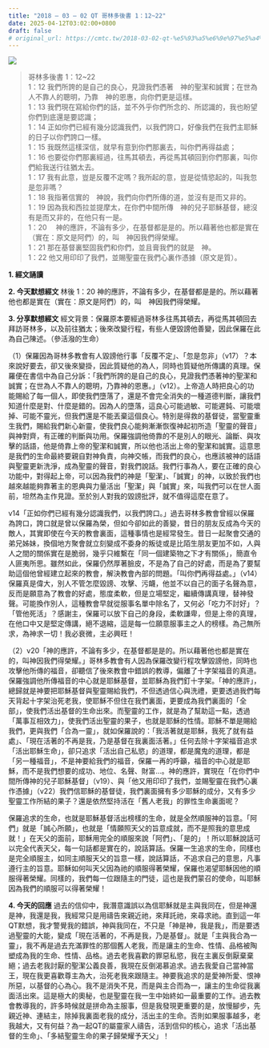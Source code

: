 ```yaml
---
title: "2018 – 03 – 02 QT 哥林多後書 1：12~22"
date: 2025-04-12T03:02:00+0800
draft: false
# original_url: https://cmtc.tw/2018-03-02-qt-%e5%93%a5%e6%9e%97%e5%a4%9a%e5%be%8c%e6%9b%b8-1%ef%bc%9a1222
---
```


![](/images/qt.jpg)
> 哥林多後書 1：12\~22  
> 1：12 我們所誇的是自己的良心，見證我們憑著　神的聖潔和誠實；在世為人不靠人的聰明，乃靠　神的恩惠，向你們更是這樣。  
> 1：13 我們現在寫給你們的話，並不外乎你們所念的、所認識的，我也盼望你們到底還是要認識；  
> 1：14 正如你們已經有幾分認識我們，以我們誇口，好像我們在我們主耶穌的日子以你們誇口一樣。  
> 1：15 我既然這樣深信，就早有意到你們那裏去，叫你們再得益處；  
> 1：16 也要從你們那裏經過，往馬其頓去，再從馬其頓回到你們那裏，叫你們給我送行往猶太去。  
> 1：17 我有此意，豈是反覆不定嗎？我所起的意，豈是從情慾起的，叫我忽是忽非嗎？  
> 1：18 我指著信實的　神說，我們向你們所傳的道，並沒有是而又非的。  
> 1：19 因為我和西拉並提摩太，在你們中間所傳　神的兒子耶穌基督，總沒有是而又非的，在他只有一是。  
> 1：20 　神的應許，不論有多少，在基督都是是的。所以藉著他也都是實在（實在：原文是阿們）的，叫　神因我們得榮耀。  
> 1：21 那在基督裏堅固我們和你們，並且膏我們的就是　神。  
> 1：22 他又用印印了我們，並賜聖靈在我們心裏作憑據（原文是質）。

**1. 經文誦讀**

**2.  今天默想經文**
林後 1：20 神的應許，不論有多少，在基督都是是的。所以藉著他也都是實在（實在：原文是阿們）的，叫　神因我們得榮耀。

**3. 分享默想經文**
經文背景：保羅原本要經過哥林多往馬其頓去，再從馬其頓回去拜訪哥林多，以及前往猶太；後來改變行程，有些人便毀謗他善變，因此保羅在此為自己陳述。（參活潑的生命）

（1）保羅因為哥林多教會有人毀謗他行事「反覆不定」、「忽是忽非」（v17）？本來說好要去，卻又後來變掛，因此質疑他的為人，同時也質疑他所傳講的真理。保羅便在書信中為自己分訴：「我們所誇的是自己的良心，見證我們憑著神的聖潔和誠實；在世為人不靠人的聰明，乃靠神的恩惠。」（v12）。上帝造人時把良心的功能賜給了每一個人，即使我們墮落了，還是不會完全消失的一種道德判斷，讓我們知道什麼是對、什麼是錯的。因為人的墮落，這良心可能過敏、可能遲鈍、可能壞掉、可能不靈光，但我們還是不能丟棄這個良心。特別是得救的基督徒，當聖靈重生我們，賜給我們新心新靈，使我們良心能夠漸漸恢復神起初所造「聖靈的聲音」與神對齊，有正確的判斷與功用。保羅強調他倚靠的不是別人的眼光、論斷、與攻擊的話語，他是倚靠上帝的聖潔和誠實，所以他也活出上帝的聖潔和誠實。這意思是我們的生命最終要親自對神負責，向神交帳，而我們的良心，也應該被神的話語與聖靈更新洗淨，成為聖靈的聲音，對我們說話。我們行事為人，要在正確的良心功能中，對得起上帝，可以因為我們的神是「聖潔」、「誠實」的神，以致於我們也越來越能夠靠著主的恩典與力量活出「聖潔」與「誠實」來，叫我們可以在世人面前，坦然為主作見證。至於別人對我的毀謗批評，就不值得這麼在意了。

v14「正如你們已經有幾分認識我們，以我們誇口。」過去哥林多教會曾經以保羅為誇口，誇口就是曾以保羅為榮，但如今卻如此的善變，昔日的朋友反成為今天的敵人，其實即使在今天的教會裏面，這種事情也是經常發生。昔日一起聚會交通的弟兄姊妹，換個地方聚會就立刻變成不委身的叛徒或是比陌生朋友更加不如，人與人之間的關係實在是脆弱，幾乎只維繫在「同一個建築物之下才有關係」，簡直令人匪夷所思。雖然如此，保羅仍然厚著臉皮，不是為了自己的好處，而是為了要幫助這個他曾經建立起來的教會，解決教會內部的問題。「叫你們再得益處。」（v14）保羅真是偉大，別人不管怎麼毀謗、攻擊、污衊，他並不以自己的面子名聲為意，反而是願意為了教會的好處，態度柔軟，但是立場堅定，繼續傳講真理，替神發聲。可能換作別人，這種教會早就從服事名單中除名了，又何必「吃力不討好」？「管他死活」？感謝主，保羅可以放下自己的身段，柔軟謙卑，但是上帝的真理，在他口中又是堅定傳講，絕不退縮，這是每一位願意服事主之人的榜樣。為己無所求，為神求一切！我必衰微，主必興旺！

（2）v20「神的應許，不論有多少，在基督都是是的。所以藉著他也都是實在的，叫神因我們得榮耀。」哥林多教會有人因為保羅改變行程攻擊毀謗他，同時也攻擊他所傳的福音，卻聽信了後來教會中錯誤的教導，偏離了十字架福音的真道。保羅強調他所傳福音的中心就是耶穌基督，並耶穌為我們釘十字架。「神的應許」，總歸就是神要把耶穌基督與聖靈賜給我們，不但透過信心與洗禮，更要透過我們每天背起十字架治死老我，使耶穌不但住在我們裏面，更要成為我們裏面的「全部」，使我們活出基督的生命出來。而聖靈的工作，就是為了幫助這一點，透過「萬事互相效力」，使我們活出聖靈的果子，也就是耶穌的性情。耶穌不單是賜給我們，更與我們「合為一靈」，就如保羅說的：「我活著就是耶穌，我死了就有益處」、「現在活著的不再是我，乃是基督在我裏面活著。」任何去除十字架福音追求「活出耶穌生命」，卻只追求「活出自己私慾」的道理，都是魔鬼的道理，都是「另一種福音」，不是神要給我們的福音，保羅一再的呼籲，福音的中心就是耶穌，而不是我們想要的成功、地位、名聲、財富…。神的應許，實現在「在你們中間所傳神的兒子耶穌基督」（v19）、與「他又用印印了我們，並賜聖靈在我們心裏作憑據」（v22）我們信耶穌的基督徒，我們裏面擁有多少耶穌的成分，又有多少聖靈工作所結的果子？還是依然堅持活在「舊人老我」的罪性生命裏面呢？

保羅追求的生命，也就是耶穌基督活出榜樣的生命，就是全然順服神的旨意。「阿們」就是「誠心所願」，也就是「情願照天父的旨意成就，而不是照我的意思成就！」在天父的面前，耶穌用完全的順服來說「阿們」、「是的」！所以耶穌說話可以完全代表天父，每一句話都是實在的，說話算話。保羅一生追求的生命，同樣也是完全順服主，如同主順服天父的旨意一樣，說話算話，不追求自己的意思，凡事遵行主的旨意。耶穌如何叫天父因為祂的順服得著榮耀，保羅也渴望耶穌因他的順服得著榮耀。同樣的，我們每一位跟隨主的門徒，這也是我們蒙召的使命，叫耶穌因為我們的順服可以得著榮耀！

**4. 今天的回應**
過去的信仰中，我潛意識誤以為信耶穌就是主與我同在，但是神還是神，我還是我，我經常只是用禱告來親近祂，來拜託祂，來尋求祂。直到這一年QT默想，我才警覺我的錯誤，神與我同在，不只是「神是神，我是我」，而是要透過聖靈的大能，變成「現在活著的，不再是我，乃是基督」。就是「主與我合為一靈」，我不再是過去充滿罪性的那個舊人老我，而是讓主的生命、性情、品格被陶塑成為我的生命、性情、品格。過去老我喜歡的罪惡私慾，我在主裏反倒厭棄棄絕；過去老我討厭的聖潔公義良善，我現在反倒渴慕追求。過去我愛自己當神當王，現在我更喜歡尊主為大，治死老我來跟隨主。神要我追求的是愛神所愛、恨神所惡，以基督的心為心。我不是消失不見，而是與主合而為一，讓主的生命從我裏面活出來。這是極大的奧秘，也是聖靈在我一生中始終如一最重要的工作。過去教會教導我的，許多時候就是拼命為主服事，但是我發現更重要的是，放慢腳步，先親近神、連結主，除掉我裏面老我的成分，活出主的生命。否則如果服事越多，老我越大，又有何益？為一起QT的屬靈家人禱告，活到信仰的核心，追求「活出基督的生命」、「多結聖靈生命的果子歸榮耀予天父」！
